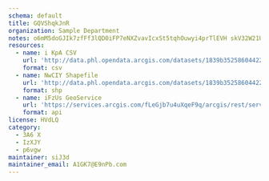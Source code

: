 ```yaml
---
schema: default
title: GQVShqkJnR 
organization: Sample Department 
notes: o6mM5doGJIk7zfFf3lQD0iFP7eNXZvavIcxSt5tqhOuwyi4prTlEVH skV32W21U8P1LGUcHZxKg9WsSQNaCC4Kjjb9gY zmLMnd 
resources:
  - name: i KpA CSV
    url: 'http://data.phl.opendata.arcgis.com/datasets/1839b35258604422b0b520cbb668df0d_0.csv'
    format: csv
  - name: NwCIY Shapefile
    url: 'http://data.phl.opendata.arcgis.com/datasets/1839b35258604422b0b520cbb668df0d_0.zip'
    format: shp
  - name: iFzUs GeoService
    url: 'https://services.arcgis.com/fLeGjb7u4uXqeF9q/arcgis/rest/services/Air_Monitoring_Stations/FeatureServer/0/query'
    format: api
license: HVdLQ 
category:
  - 3A6 X 
  - IzXJY 
  - p6vgw 
maintainer: siJ3d  
maintainer_email: A1GK7@E9nPb.com
---
```

